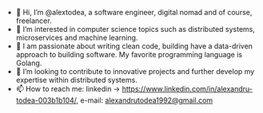 - 👋 Hi, I’m @alextodea, a software engineer, digital nomad and of course, freelancer.
- 👀 I’m interested in computer science topics such as distributed systems, microservices and machine learning.
- 🌱 I am passionate about writing clean code, building have a data-driven approach to building software. My favorite programming language is Golang.
- 💞️ I’m looking to contribute to innovative projects and further develop my expertise within distributed systems.
- 📫 How to reach me: linkedin -> https://www.linkedin.com/in/alexandru-todea-003b1b104/, e-mail: alexandrutodea1992@gmail.com

